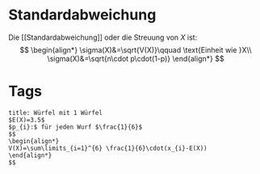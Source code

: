 # Standardabweichung
Die [[Standardabweichung]] oder die Streuung von $X$ ist:
$$
\begin{align*}
\sigma(X)&=\sqrt{V(X)}\qquad \text{Einheit wie }X\\
\sigma(X)&=\sqrt{n\cdot p\cdot(1-p)}
\end{align*}
$$
# Tags
```ad-example
title: Würfel mit 1 Würfel
$E(X)=3.5$
$p_{i}:$ für jeden Wurf $\frac{1}{6}$
$$
\begin{align*}
V(X)=\sum\limits_{i=1}^{6} \frac{1}{6}\cdot(x_{i}-E(X))
\end{align*}
$$
```



